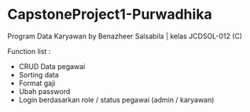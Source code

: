 # CapstoneProject1-Purwadhika

Program Data Karyawan by Benazheer Salsabila | kelas JCDSOL-012 (C)

Function list : 
- CRUD Data pegawai
- Sorting data
- Format gaji
- Ubah password
- Login berdasarkan role / status pegawai (admin / karyawan)
  
